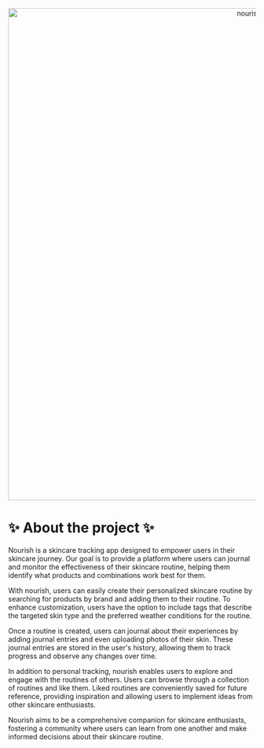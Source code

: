 <div align="center">
<img width="1000" alt="nourish_logo" src="https://github.com/nourish-team/nourish-frontend/assets/107352832/e64d1a8e-36d7-4734-9558-d3a26792b636">
</div> 

# ✨ About the project ✨
Nourish is a skincare tracking app designed to empower users in their skincare journey.
Our goal is to provide a platform where users can journal and monitor the effectiveness of their skincare routine, helping them identify what products and combinations work best for them.

With nourish, users can easily create their personalized skincare routine by searching for products by brand and adding them to their routine.
To enhance customization, users have the option to include tags that describe the targeted skin type and the preferred weather conditions for the routine.

Once a routine is created, users can journal about their experiences by adding journal entries and even uploading photos of their skin.
These journal entries are stored in the user's history, allowing them to track progress and observe any changes over time.

In addition to personal tracking, nourish enables users to explore and engage with the routines of others. Users can browse through a collection of routines and like them.
Liked routines are conveniently saved for future reference, providing inspiration and allowing users to implement ideas from other skincare enthusiasts.

Nourish aims to be a comprehensive companion for skincare enthusiasts, fostering a community where users can learn from one another and make informed decisions about their skincare routine.
